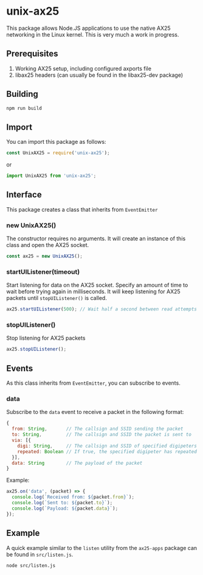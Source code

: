 # unix-ax25

This package allows Node.JS applications to use the native AX25 networking in the Linux kernel. This is very much a work in progress.

## Prerequisites

1. Working AX25 setup, including configured axports file
1. libax25 headers (can usually be found in the libax25-dev package)

## Building
``` bash
npm run build
```

## Import

You can import this package as follows:

``` javascript
const UnixAX25 = require('unix-ax25');
```
or
``` javascript
import UnixAX25 from 'unix-ax25';
```

## Interface

This package creates a class that inherits from `EventEmitter`

### new UnixAX25()

The constructor requires no arguments. It will create an instance of this class and open the AX25 socket.
``` javascript
const ax25 = new UnixAX25();
```

### startUIListener(timeout)

Start listening for data on the AX25 socket. Specify an amount of time to wait before trying again in milliseconds. It will keep listening for AX25 packets until `stopUIListener()` is called.
``` javascript
ax25.startUIListener(500); // Wait half a second between read attempts
```

### stopUIListener()

Stop listening for AX25 packets
``` javascript
ax25.stopUIListener();
```

## Events

As this class inherits from `EventEmitter`, you can subscribe to events.

### data

Subscribe to the `data` event to receive a packet in the following format:
``` javascript
{
  from: String,       // The callsign and SSID sending the packet
  to: String,         // The callsign and SSID the packet is sent to
  via: [{
    digi: String,     // The callsign and SSID of specified digipeters
    repeated: Boolean // If true, the specified digipeter has repeated this packet
  }],
  data: String        // The payload of the packet
}
```
Example:
``` javascript
ax25.on('data', (packet) => {
  console.log(`Received from: ${packet.from}`);
  console.log(`Sent to: ${packet.to}`);
  console.log(`Payload: ${packet.data}`);
});
```

## Example

A quick example similar to the `listen` utility from the `ax25-apps` package can be found in `src/listen.js`.
``` bash
node src/listen.js
```
